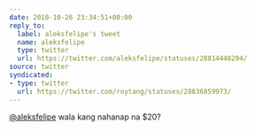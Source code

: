 ```yaml
---
date: 2010-10-26 23:34:51+00:00
reply_to:
  label: aleksfelipe's tweet
  name: aleksfelipe
  type: twitter
  url: https://twitter.com/aleksfelipe/statuses/28814448294/
source: twitter
syndicated:
- type: twitter
  url: https://twitter.com/roytang/statuses/28836859973/
---
```


[@aleksfelipe](https://twitter.com/aleksfelipe/) wala kang nahanap na $20?